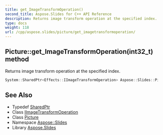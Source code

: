 ```yaml
---
title: get_ImageTransformOperation()
second_title: Aspose.Slides for C++ API Reference
description: Returns image transform operation at the specified index.
type: docs
weight: 118
url: /cpp/aspose.slides/picture/get_imagetransformoperation/
---
```

## Picture::get_ImageTransformOperation(int32_t) method


Returns image transform operation at the specified index.

```cpp
System::SharedPtr<Effects::IImageTransformOperation> Aspose::Slides::Picture::get_ImageTransformOperation(int32_t index) override
```

## See Also

* Typedef [SharedPtr](../../system/sharedptr/)
* Class [IImageTransformOperation](../../aspose.slides.effects/iimagetransformoperation/)
* Class [Picture](./)
* Namespace [Aspose::Slides](../)
* Library [Aspose.Slides](../../)